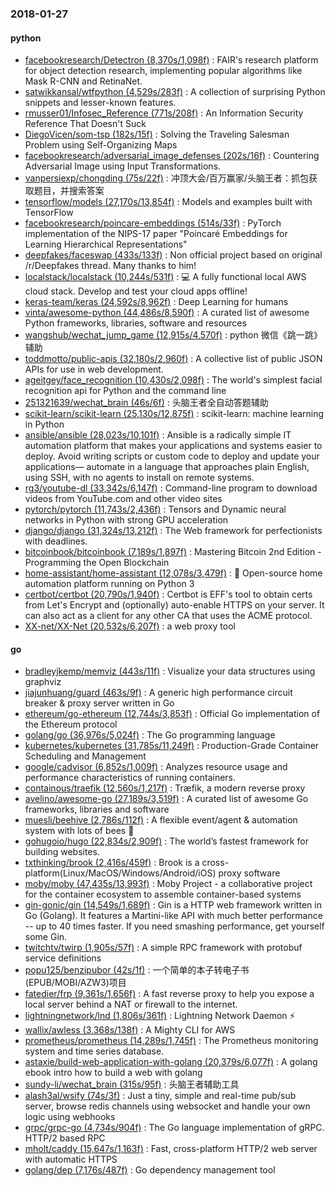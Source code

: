 ### 2018-01-27

#### python
* [facebookresearch/Detectron (8,370s/1,098f)](https://github.com/facebookresearch/Detectron) : FAIR's research platform for object detection research, implementing popular algorithms like Mask R-CNN and RetinaNet.
* [satwikkansal/wtfpython (4,529s/283f)](https://github.com/satwikkansal/wtfpython) : A collection of surprising Python snippets and lesser-known features.
* [rmusser01/Infosec_Reference (771s/208f)](https://github.com/rmusser01/Infosec_Reference) : An Information Security Reference That Doesn't Suck
* [DiegoVicen/som-tsp (182s/15f)](https://github.com/DiegoVicen/som-tsp) : Solving the Traveling Salesman Problem using Self-Organizing Maps
* [facebookresearch/adversarial_image_defenses (202s/16f)](https://github.com/facebookresearch/adversarial_image_defenses) : Countering Adversarial Image using Input Transformations.
* [vanpersiexp/chongding (75s/22f)](https://github.com/vanpersiexp/chongding) : 冲顶大会/百万赢家/头脑王者：抓包获取题目，并搜索答案
* [tensorflow/models (27,170s/13,854f)](https://github.com/tensorflow/models) : Models and examples built with TensorFlow
* [facebookresearch/poincare-embeddings (514s/33f)](https://github.com/facebookresearch/poincare-embeddings) : PyTorch implementation of the NIPS-17 paper "Poincaré Embeddings for Learning Hierarchical Representations"
* [deepfakes/faceswap (433s/133f)](https://github.com/deepfakes/faceswap) : Non official project based on original /r/Deepfakes thread. Many thanks to him!
* [localstack/localstack (10,244s/531f)](https://github.com/localstack/localstack) : 💻 A fully functional local AWS cloud stack. Develop and test your cloud apps offline!
* [keras-team/keras (24,592s/8,962f)](https://github.com/keras-team/keras) : Deep Learning for humans
* [vinta/awesome-python (44,486s/8,590f)](https://github.com/vinta/awesome-python) : A curated list of awesome Python frameworks, libraries, software and resources
* [wangshub/wechat_jump_game (12,915s/4,570f)](https://github.com/wangshub/wechat_jump_game) : python 微信《跳一跳》辅助
* [toddmotto/public-apis (32,180s/2,960f)](https://github.com/toddmotto/public-apis) : A collective list of public JSON APIs for use in web development.
* [ageitgey/face_recognition (10,430s/2,098f)](https://github.com/ageitgey/face_recognition) : The world's simplest facial recognition api for Python and the command line
* [251321639/wechat_brain (46s/6f)](https://github.com/251321639/wechat_brain) : 头脑王者全自动答题辅助
* [scikit-learn/scikit-learn (25,130s/12,875f)](https://github.com/scikit-learn/scikit-learn) : scikit-learn: machine learning in Python
* [ansible/ansible (28,023s/10,101f)](https://github.com/ansible/ansible) : Ansible is a radically simple IT automation platform that makes your applications and systems easier to deploy. Avoid writing scripts or custom code to deploy and update your applications— automate in a language that approaches plain English, using SSH, with no agents to install on remote systems.
* [rg3/youtube-dl (33,342s/6,147f)](https://github.com/rg3/youtube-dl) : Command-line program to download videos from YouTube.com and other video sites
* [pytorch/pytorch (11,743s/2,436f)](https://github.com/pytorch/pytorch) : Tensors and Dynamic neural networks in Python with strong GPU acceleration
* [django/django (31,324s/13,212f)](https://github.com/django/django) : The Web framework for perfectionists with deadlines.
* [bitcoinbook/bitcoinbook (7,189s/1,897f)](https://github.com/bitcoinbook/bitcoinbook) : Mastering Bitcoin 2nd Edition - Programming the Open Blockchain
* [home-assistant/home-assistant (12,078s/3,479f)](https://github.com/home-assistant/home-assistant) : 🏡 Open-source home automation platform running on Python 3
* [certbot/certbot (20,790s/1,940f)](https://github.com/certbot/certbot) : Certbot is EFF's tool to obtain certs from Let's Encrypt and (optionally) auto-enable HTTPS on your server. It can also act as a client for any other CA that uses the ACME protocol.
* [XX-net/XX-Net (20,532s/6,207f)](https://github.com/XX-net/XX-Net) : a web proxy tool

#### go
* [bradleyjkemp/memviz (443s/11f)](https://github.com/bradleyjkemp/memviz) : Visualize your data structures using graphviz
* [jiajunhuang/guard (463s/9f)](https://github.com/jiajunhuang/guard) : A generic high performance circuit breaker & proxy server written in Go
* [ethereum/go-ethereum (12,744s/3,853f)](https://github.com/ethereum/go-ethereum) : Official Go implementation of the Ethereum protocol
* [golang/go (36,976s/5,024f)](https://github.com/golang/go) : The Go programming language
* [kubernetes/kubernetes (31,785s/11,249f)](https://github.com/kubernetes/kubernetes) : Production-Grade Container Scheduling and Management
* [google/cadvisor (6,852s/1,009f)](https://github.com/google/cadvisor) : Analyzes resource usage and performance characteristics of running containers.
* [containous/traefik (12,560s/1,217f)](https://github.com/containous/traefik) : Træfik, a modern reverse proxy
* [avelino/awesome-go (27,189s/3,519f)](https://github.com/avelino/awesome-go) : A curated list of awesome Go frameworks, libraries and software
* [muesli/beehive (2,786s/112f)](https://github.com/muesli/beehive) : A flexible event/agent & automation system with lots of bees 🐝
* [gohugoio/hugo (22,834s/2,909f)](https://github.com/gohugoio/hugo) : The world’s fastest framework for building websites.
* [txthinking/brook (2,416s/459f)](https://github.com/txthinking/brook) : Brook is a cross-platform(Linux/MacOS/Windows/Android/iOS) proxy software
* [moby/moby (47,435s/13,993f)](https://github.com/moby/moby) : Moby Project - a collaborative project for the container ecosystem to assemble container-based systems
* [gin-gonic/gin (14,549s/1,689f)](https://github.com/gin-gonic/gin) : Gin is a HTTP web framework written in Go (Golang). It features a Martini-like API with much better performance -- up to 40 times faster. If you need smashing performance, get yourself some Gin.
* [twitchtv/twirp (1,905s/57f)](https://github.com/twitchtv/twirp) : A simple RPC framework with protobuf service definitions
* [popu125/benzipubor (42s/1f)](https://github.com/popu125/benzipubor) : 一个简单的本子转电子书(EPUB/MOBI/AZW3)项目
* [fatedier/frp (9,361s/1,656f)](https://github.com/fatedier/frp) : A fast reverse proxy to help you expose a local server behind a NAT or firewall to the internet.
* [lightningnetwork/lnd (1,806s/361f)](https://github.com/lightningnetwork/lnd) : Lightning Network Daemon ⚡️
* [wallix/awless (3,368s/138f)](https://github.com/wallix/awless) : A Mighty CLI for AWS
* [prometheus/prometheus (14,289s/1,745f)](https://github.com/prometheus/prometheus) : The Prometheus monitoring system and time series database.
* [astaxie/build-web-application-with-golang (20,379s/6,077f)](https://github.com/astaxie/build-web-application-with-golang) : A golang ebook intro how to build a web with golang
* [sundy-li/wechat_brain (315s/95f)](https://github.com/sundy-li/wechat_brain) : 头脑王者辅助工具
* [alash3al/wsify (74s/3f)](https://github.com/alash3al/wsify) : Just a tiny, simple and real-time pub/sub server, browse redis channels using websocket and handle your own logic using webhooks
* [grpc/grpc-go (4,734s/904f)](https://github.com/grpc/grpc-go) : The Go language implementation of gRPC. HTTP/2 based RPC
* [mholt/caddy (15,647s/1,163f)](https://github.com/mholt/caddy) : Fast, cross-platform HTTP/2 web server with automatic HTTPS
* [golang/dep (7,176s/487f)](https://github.com/golang/dep) : Go dependency management tool
